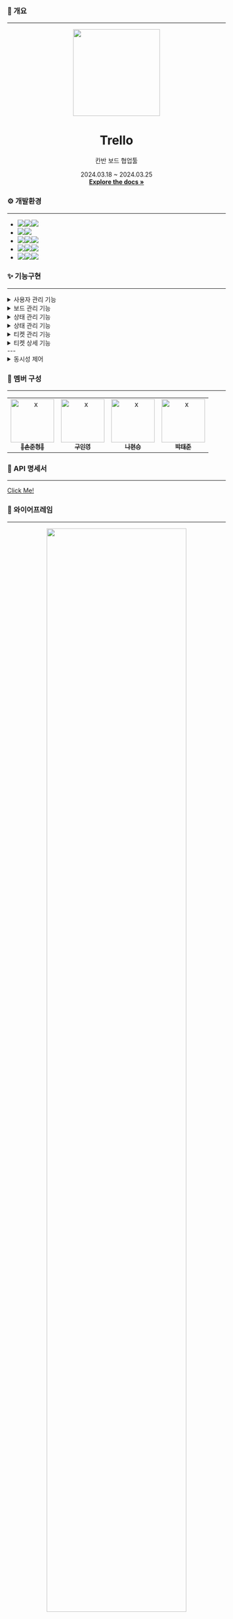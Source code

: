 ### 📄 개요

---

<a name="readme-top"></a>

<div align="center">
<img src="docs/images/trello.svg" width="200px">
<h1 align="center"> Trello </h1>
    <p align="center">
        칸반 보드 협업툴
    </p>
    <p align="center">
        2024.03.18 ~ 2024.03.25
    <br />
    <a href="https://github.com/Sonny-Trello/Readme.md"><strong>Explore the docs »</strong></a>
    <br />
    </p>

</div>

### ⚙ 개발환경

---

- <img src="https://img.shields.io/badge/Framework-%23121011?style=for-the-badge"><img src="https://img.shields.io/badge/springboot-6DB33F?style=for-the-badge&logo=springboot&logoColor=white"><img src="https://img.shields.io/badge/3.2.3-515151?style=for-the-badge">
- <img src="https://img.shields.io/badge/Security-%23121011?style=for-the-badge"><img src="https://img.shields.io/badge/springsecurity-6DB33F?style=for-the-badge&logo=springsecurity&logoColor=white"/>
- <img src="https://img.shields.io/badge/Build-%23121011?style=for-the-badge"><img src="https://img.shields.io/badge/Gradle-02303A?style=for-the-badge&logo=Gradle&logoColor=white"><img src="https://img.shields.io/badge/8.5-515151?style=for-the-badge">
- <img src="https://img.shields.io/badge/Language-%23121011?style=for-the-badge"><img src="https://img.shields.io/badge/java-%23ED8B00?style=for-the-badge&logo=openjdk&logoColor=white"><img src="https://img.shields.io/badge/17-515151?style=for-the-badge">
- <img src="https://img.shields.io/badge/DataBase-%23121011?style=for-the-badge"><img src="https://img.shields.io/badge/mysql-4479A1?style=for-the-badge&logo=mysql&logoColor=white"><img src="https://img.shields.io/badge/8.3-515151?style=for-the-badge">

### ✨ 기능구현

---

<div>
  <details>
    <summary>사용자 관리 기능</summary>
    <ul>
      <li>로그인 / 회원가입 기능</li>
      <li>사용자 정보 수정 및 삭제 기능</li>
    </ul>
  </details>
  <details>
    <summary>보드 관리 기능</summary>
    <ul>
      <li>보드 생성</li>
      <li>보드 수정</li>
      <li>보드 삭제</li>
      <li>보드 초대</li>
    </ul>
  </details>
  <details>
    <summary>상태 관리 기능</summary>
    <ul>
      <li>상태 생성</li>
      <li>상태 이름 수정</li>
      <li>상태 삭제</li>
      <li>상태 순서 이동</li>
    </ul>
  </details>
  <details>
    <summary>상태 관리 기능</summary>
    <ul>
      <li>상태 생성</li>
      <li>상태 이름 수정</li>
      <li>상태 삭제</li>
      <li>상태 순서 이동</li>
    </ul>
  </details>
  <details>
    <summary>티켓 관리 기능</summary>
    <ul>
      <li>티켓 생성</li>
      <li>티켓 수정</li>
      <li>티켓 삭제</li>
    </ul>
  </details>
  <details>
    <summary>티켓 상세 기능</summary>
    <ul>
      <li>댓글 달기</li>
      <li>날짜 지정</li>
    </ul>
  </details>
  ---
  <details>
    <summary>동시성 제어</summary>
    Redis가 제공하는 분산락을 통해 가장 많은 요청이 올 것이라 예상되는 티켓 수정 메서드에서 일어날 동시성 문제를 해결함
  </details>
</div>

### 👯 멤버 구성

---

<table>
  <tbody>
    <tr>
      <td align="center"><a href="https://github.com/sonjh919"><img src="https://avatars.githubusercontent.com/u/109019081" width="100px;" alt="x"/><br/><sub><b> 👑손준형👑 </b></sub>
      </a><br/></td>
      <td align="center"><a href="https://github.com/9noeyni9"><img src="https://avatars.githubusercontent.com/u/111550787" width="100px;" alt="x"/><br/><sub><b> 구인영 </b></sub></a><br/></td>
      <td align="center"><a href="https://github.com/dbfjru"><img src="https://avatars.githubusercontent.com/u/57518992" width="100px;" alt="x"/><br/><sub><b> 나현승 </b></sub></a><br/></td>
      <td align="center"><a href="https://github.com/ruh0n"><img src="https://avatars.githubusercontent.com/u/48433827" width="100px;" alt="x"/><br/><sub><b> 박태준 </b></sub></a><br/></td>
    </tr>
  </tbody>
</table>

### 📜 API 명세서

---

[Click Me!](https://www.notion.so/teamsparta/f909f0a7da7b4e2792c7f7d87a83e59f)

### 📐 와이어프레임

---

<div align="center">
    <img src="https://github.com/nbcamp-if/ifstagram/assets/48433827/602797f8-e51b-4211-8bb8-ee76a03d953d"  width="80%">
</div>

### 🗂️ ERD DIAGRAM

---

<div align="center">
    <img src="https://github.com/Sonny-Trello/trello/assets/48433827/adccfad5-84b5-47d2-8b1f-5f714928b479"  width="80%">
</div>
